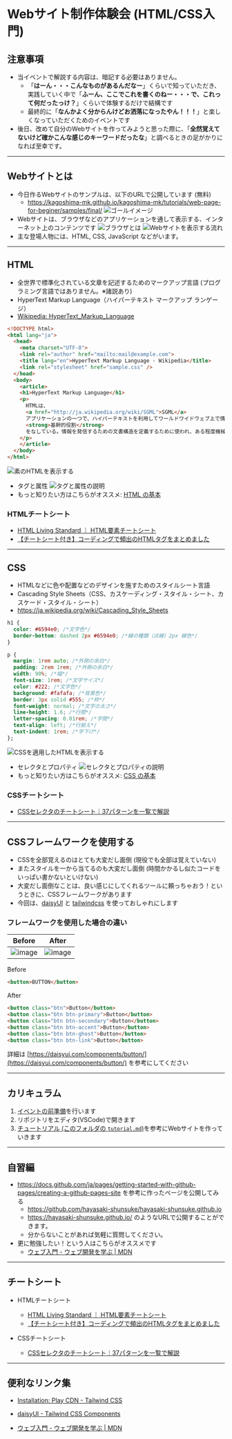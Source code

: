 # Webサイト制作体験会 (HTML/CSS入門)

## 注意事項

- 当イベントで解説する内容は、暗記する必要はありません。
  - 「**はーん・・・こんなものがあるんだなー**」くらいで知っていただき、実践していく中で「**ふーん、ここでこれを書くのねー・・・で、これって何だったっけ？**」くらいで体験するだけで結構です
  - 最終的に「**なんかよく分からんけどお洒落になったやん！！！**」と楽しくなっていただくためのイベントです
- 後日、改めて自分のWebサイトを作ってみようと思った際に、「**全然覚えてないけど確かこんな感じのキーワードだったな**」と調べるときの足がかりになれば至幸です。

---

## Webサイトとは

- 今日作るWebサイトのサンプルは、以下のURLで公開しています (無料)
  - https://kagoshima-mk.github.io/kagoshima-mk/tutorials/web-page-for-beginer/samples/final/
  ![ゴールイメージ](2022-09-22-15-31-19.png)
- Webサイトは、ブラウザなどのアプリケーションを通して表示する、インターネット上のコンテンツです
![ブラウザとは](2022-09-22-15-38-17.png)
![Webサイトを表示する流れ](2022-09-22-15-46-15.png)
- 主な登場人物には、HTML, CSS, JavaScript などがいます。

---

## HTML

- 全世界で標準化されている文章を記述するためのマークアップ言語 (プログラミング言語ではありません。※諸説あり)
- HyperText Markup Language（ハイパーテキスト マークアップ ランゲージ）
- [Wikipedia: HyperText_Markup_Language](https://ja.wikipedia.org/wiki/HyperText_Markup_Language)

```html
<!DOCTYPE html>
<html lang="ja">
  <head>
    <meta charset="UTF-8">
    <link rel="author" href="mailto:mail@example.com">
    <title lang="en">HyperText Markup Language - Wikipedia</title>
    <link rel="stylesheet" href="sample.css" />
  </head>
  <body>
    <article>
    <h1>HyperText Markup Language</h1>
    <p>
      HTMLは、
      <a href="http://ja.wikipedia.org/wiki/SGML">SGML</a>
      アプリケーションの一つで、ハイパーテキストを利用してワールドワイドウェブ上で情報を発信するために作られ、ワールドワイドウェブの
      <strong>基幹的役割</strong>
      をなしている。情報を発信するための文書構造を定義するために使われ、ある程度機械が理解可能な言語で、写真の埋め込みや、フォームの作成、ハイパーテキストによるHTML間の連携が可能である。
    </p>
    </article>
  </body>
</html>
```

![素のHTMLを表示する](2022-09-22-15-53-42.png)

- タグと属性
  ![タグと属性の説明](2022-09-22-16-30-17.png)
- もっと知りたい方はこちらがオススメ: [HTML の基本](https://developer.mozilla.org/ja/docs/Learn/Getting_started_with_the_web/HTML_basics)

### HTMLチートシート

- [HTML Living Standard ｜ HTML要素チートシート](https://htmlls.docs-share.com/)
- [【チートシート付き】コーディングで頻出のHTMLタグをまとめました](https://pengi-n.co.jp/blog/html-tag/)

---

## CSS

- HTMLなどに色や配置などのデザインを施すためのスタイルシート言語
- Cascading Style Sheets（CSS、カスケーディング・スタイル・シート、カスケード・スタイル・シート）
- https://ja.wikipedia.org/wiki/Cascading_Style_Sheets

```css
h1 {
  color: #6594e0; /*文字色*/
  border-bottom: dashed 2px #6594e0; /*線の種類（点線）2px 線色*/
}

p {
  margin: 1rem auto; /*外側の余白*/
  padding: 2rem 1rem; /*外側の余白*/
  width: 90%; /*幅*/
  font-size: 1rem; /*文字サイズ*/
  color: #222; /*文字色*/
  background: #fafafa; /*背景色*/
  border: 3px solid #555; /*枠*/
  font-weight: normal; /*文字の太さ*/
  line-height: 1.6; /*行間*/
  letter-spacing: 0.01rem; /*字間*/
  text-align: left; /*行揃え*/
  text-indent: 1rem; /*字下げ*/
};
```

![CSSを適用したHTMLを表示する](2022-09-22-15-55-42.png)

- セレクタとプロパティ
  ![セレクタとプロパティの説明](2022-09-22-16-37-29.png)
- もっと知りたい方はこちらがオススメ: [CSS の基本](https://developer.mozilla.org/ja/docs/Learn/Getting_started_with_the_web/CSS_basics)

### CSSチートシート

- [CSSセレクタのチートシート｜37パターンを一覧で解説](https://webliker.info/css-selector-cheat-sheet/)

---

## CSSフレームワークを使用する

- CSSを全部覚えるのはとても大変だし面倒 (現役でも全部は覚えていない)
- またスタイルを一から当てるのも大変だし面倒 (時間かかるし似たコードをいっぱい書かないといけない)
- 大変だし面倒なことは、良い感じにしてくれるツールに頼っちゃおう！というときに、CSSフレームワークがあります
- 今回は、[daisyUI](https://daisyui.com/) と [tailwindcss](https://tailwindcss.com/) を使っておしゃれにします

### フレームワークを使用した場合の違い

|Before|After|
|---|---|
|![image](https://user-images.githubusercontent.com/48468109/190324862-a377f128-244f-44c9-a118-982e234086a9.png)|![image](https://user-images.githubusercontent.com/48468109/190324993-789392ee-02b9-422a-8b4c-db513c8ccdd2.png)|

Before

```html
<button>BUTTON</button>
```

After

```html
<button class="btn">Button</button>
<button class="btn btn-primary">Button</button>
<button class="btn btn-secondary">Button</button>
<button class="btn btn-accent">Button</button>
<button class="btn btn-ghost">Button</button>
<button class="btn btn-link">Button</button>
```

詳細は [https://daisyui.com/components/button/](https://daisyui.com/components/button/) を参考にしてください

---


## カリキュラム

1. [イベントの前準備](https://github.com/kagoshima-mk/kagoshima-mk#%E3%82%A4%E3%83%99%E3%83%B3%E3%83%88%E3%81%AE%E5%89%8D%E6%BA%96%E5%82%99)を行います
1. リポジトリをエディタ(VSCode)で開きます
1. [チュートリアル (このフォルダの `tutorial.md`)](https://github.com/kagoshima-mk/kagoshima-mk/blob/main/tutorials/web-page-for-beginer/tutorial.md)を参考にWebサイトを作っていきます

---

## 自習編

- https://docs.github.com/ja/pages/getting-started-with-github-pages/creating-a-github-pages-site を参考に作ったページを公開してみる
    - https://github.com/hayasaki-shunsuke/hayasaki-shunsuke.github.io
    - https://hayasaki-shunsuke.github.io/ のようなURLで公開することができます。
    - 分からないことがあれば気軽に質問してください。
- 更に勉強したい！という人はこちらがオススメです
  - [ウェブ入門 - ウェブ開発を学ぶ | MDN](https://developer.mozilla.org/ja/docs/Learn/Getting_started_with_the_web)

---

## チートシート
- HTMLチートシート
  - [HTML Living Standard ｜ HTML要素チートシート](https://htmlls.docs-share.com/)
  - [【チートシート付き】コーディングで頻出のHTMLタグをまとめました](https://pengi-n.co.jp/blog/html-tag/)

- CSSチートシート
  - [CSSセレクタのチートシート｜37パターンを一覧で解説](https://webliker.info/css-selector-cheat-sheet/)

---

## 便利なリンク集

- [Installation: Play CDN - Tailwind CSS](https://tailwindcss.com/docs/installation/play-cdn)

- [daisyUI - Tailwind CSS Components](https://daisyui.com/)

- [ウェブ入門 - ウェブ開発を学ぶ | MDN](https://developer.mozilla.org/ja/docs/Learn/Getting_started_with_the_web)
